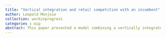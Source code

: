 ```yaml
---
title: "Vertical integration and retail competition with an incumbent"
author: Leopold Monjoie
collection: workinprogress
categories : wip
abstract: This paper presented a model combining a vertically integrated market structure with potential new entrants and a situation where less efficient competitors can source their inputs at a lower cost resulting from a legal constrain imposed by the regulator. This analysis highlights the French power market's current market structure and legal context. The first model shows that new entries exist when competitors are more efficient in the retail market. The second model only describes three cases with three different equilibriums on the retail market; the supply costs are assumed exogenous. The central point of the combined model is the endogenization of the supply costs of competitors, which become a strategic variable for the incumbent. In other terms, I introduce the three equilibriums inside the vertically integrated model. Therefore, I demonstrated that the ARENH allows new entrants that are less efficient than the incumbent, which was not possible under the vertical integration. I showed that the level of ARENH is not impacting new entries but can significantly modify firms' profit. Higher levels mean a lower share of the retail market for the incumbent, or to say it differently, a lower market power.
---
```



